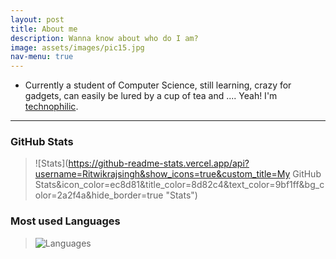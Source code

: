 ```yaml
---
layout: post
title: About me
description: Wanna know about who do I am?
image: assets/images/pic15.jpg
nav-menu: true
---
```


- Currently a student of Computer Science, still learning, crazy for gadgets, can easily be lured by a cup of tea and .... Yeah! I'm [technophilic](# "According to Wikipedia, Technophilic is a personality, having strong enthusiasm for technology, especially new technologies such as; personal computers, the Internet, mobile phones, etc..").

---
### GitHub Stats
>![Stats](https://github-readme-stats.vercel.app/api?username=Ritwikrajsingh&show_icons=true&custom_title=My GitHub Stats&icon_color=ec8d81&title_color=8d82c4&text_color=9bf1ff&bg_color=2a2f4a&hide_border=true "Stats")


### Most used Languages
>![Languages](https://github-readme-stats.vercel.app/api/top-langs/?username=Ritwikrajsingh&langs_count=6&icon_color=ec8d81&title_color=8d82c4&text_color=9bf1ff&bg_color=2a2f4a&hide_border=true&layout=compact&hide=scss "Languages Stats!")
